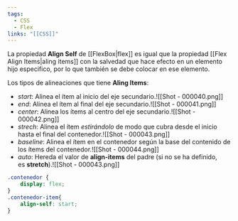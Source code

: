 ```yaml
---
tags:
  - CSS
  - Flex
links: "[[CSS]]"
---
```

La propiedad **Align Self** de [[FlexBox|flex]] es igual que la propiedad [[Flex Align Items|aling items]] con la salvedad que hace efecto en un elemento hijo especifico, por lo que también se debe colocar en ese elemento.

Los tipos de alineaciones que tiene **Aling Items**:
- *start*: Alinea el ítem al inicio del eje secundario.![[Shot - 000040.png]]
- *end*: Alinea el ítem al final del eje secundario.![[Shot - 000041.png]]
- *center*: Alinea los ítems al centro del eje secundario.![[Shot - 000042.png]]
- *strech*: Alinea el ítem *estirándolo* de modo que cubra desde el inicio hasta el final del contenedor.![[Shot - 000043.png]]
- *baseline*: Alinea el ítem en el contenedor según la base del contenido de los ítems del contenedor.![[Shot - 000044.png]]
- *auto*: Hereda el valor de **align-items** del padre (si no se ha definido, es **stretch**).![[Shot - 000043.png]]

```css
.contenedor {
	display: flex;
}
.contenedor-item{
	align-self: start;
}
```